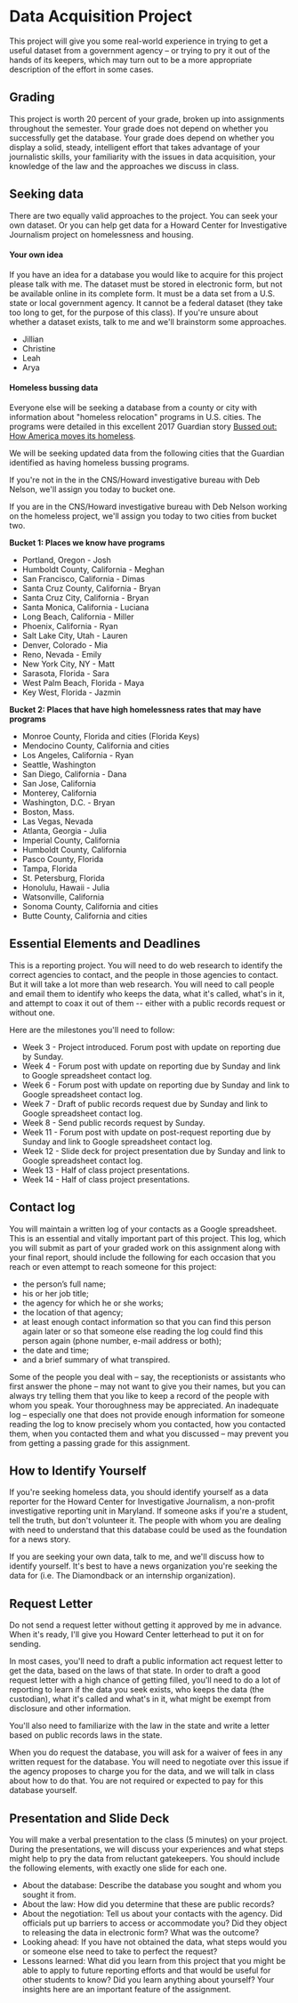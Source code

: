 # Data Acquisition Project

This project will give you some real-world experience in trying to get a useful dataset from a government agency – or trying to pry it out of the hands of its keepers, which may turn out to be a more appropriate description of the effort in some cases.   

## Grading

This project is worth 20 percent of your grade, broken up into assignments throughout the semester.  Your grade does not depend on whether you successfully get the database. Your grade does depend on whether you display a solid, steady, intelligent effort that takes advantage of your journalistic skills, your familiarity with the issues in data acquisition, your knowledge of the law and the approaches we discuss in class.

## Seeking data

There are two equally valid approaches to the project.  You can seek your own dataset.  Or you can help get data for a Howard Center for Investigative Journalism project on homelessness and housing.

#### Your own idea

If you have an idea for a database you would like to acquire for this project please talk with me. The dataset must be stored in electronic form, but not be available online in its complete form.  It must be a data set from a U.S. state or local government agency. It cannot be a federal dataset (they take too long to get, for the purpose of this class). If you're unsure about whether a dataset exists, talk to me and we'll brainstorm some approaches.

* Jillian
* Christine
* Leah
* Arya  

#### Homeless bussing data

Everyone else will be seeking a database from a county or city with information about "homeless relocation" programs in U.S. cities. The programs were detailed in this excellent 2017 Guardian story [Bussed out:
How America moves its homeless](https://www.theguardian.com/us-news/ng-interactive/2017/dec/20/bussed-out-america-moves-homeless-people-country-study).  

We will be seeking updated data from the following cities that the Guardian identified as having homeless bussing programs.

If you're not in the in the CNS/Howard investigative bureau with Deb Nelson, we'll assign you today to bucket one.

If you are in the CNS/Howard investigative bureau with Deb Nelson working on the homeless project, we'll assign you today to two cities from bucket two.

**Bucket 1: Places we know have programs**

* Portland, Oregon - Josh
* Humboldt County, California - Meghan
* San Francisco, California - Dimas
* Santa Cruz County, California - Bryan
* Santa Cruz City, California - Bryan
* Santa Monica, California - Luciana
* Long Beach, California - Miller
* Phoenix, California - Ryan
* Salt Lake City, Utah - Lauren
* Denver, Colorado - Mia
* Reno, Nevada - Emily
* New York City, NY - Matt
* Sarasota, Florida - Sara
* West Palm Beach, Florida - Maya
* Key West, Florida - Jazmin

**Bucket 2: Places that have high homelessness rates that may have programs**

* Monroe County, Florida and cities (Florida Keys)
* Mendocino County, California and cities
* Los Angeles, California - Ryan
* Seattle, Washington
* San Diego, California - Dana
* San Jose, California
* Monterey, California
* Washington, D.C. - Bryan
* Boston, Mass.
* Las Vegas, Nevada
* Atlanta, Georgia - Julia
* Imperial County, California
* Humboldt County, California
* Pasco County, Florida
* Tampa, Florida
* St. Petersburg, Florida
* Honolulu, Hawaii - Julia
* Watsonville, California
* Sonoma County, California and cities
* Butte County, California and cities

## Essential Elements and Deadlines

This is a reporting project. You will need to do web research to identify the correct agencies to contact, and the people in those agencies to contact.  But it will take a lot more than web research.  You will need to call people and email them to identify who keeps the data, what it's called, what's in it, and attempt to coax it out of them -- either with a public records request or without one.

Here are the milestones you'll need to follow:

* Week 3 - Project introduced.  Forum post with update on reporting due by Sunday.
* Week 4 - Forum post with update on reporting due by Sunday and link to Google spreadsheet contact log.
* Week 6 - Forum post with update on reporting due by Sunday and link to Google spreadsheet contact log.
* Week 7 - Draft of public records request due by Sunday and link to Google spreadsheet contact log.  
* Week 8 - Send public records request by Sunday.
* Week 11 - Forum post with update on post-request reporting due by Sunday and link to Google spreadsheet contact log.
* Week 12 - Slide deck for project presentation due by Sunday and link to Google spreadsheet contact log.
* Week 13 - Half of class project presentations.
* Week 14 - Half of class project presentations.

## Contact log

You will maintain a written log of your contacts as a Google spreadsheet.  This is an essential and vitally important part of this project. This log, which you will submit as part of your graded work on this assignment along with your final report, should include the following for each occasion that you reach or even attempt to reach someone for this project:  

* the person’s full name;
* his or her job title;
* the agency for which he or she works;
* the location of that agency;
* at least enough contact information so that you can find this person again later or so that someone else reading the log could find this person again (phone number, e-mail address or both);
* the date and time;
* and a brief summary of what transpired.  

Some of the people you deal with – say, the receptionists or assistants who first answer the phone – may not want to give you their names, but you can always try telling them that you like to keep a record of the people with whom you speak. Your thoroughness may be appreciated.  An inadequate log – especially one that does not provide enough information for someone reading the log to know precisely whom you contacted, how you contacted them, when you contacted them and what you discussed – may prevent you from getting a passing grade for this assignment.

## How to Identify Yourself

If you're seeking homeless data, you should identify yourself as a data reporter for the Howard Center for Investigative Journalism, a non-profit investigative reporting unit in Maryland.  If someone asks if you're a student, tell the truth, but don't volunteer it.  The people with whom you are dealing with need to understand that this database could be used as the foundation for a news story.

If you are seeking your own data, talk to me, and we'll discuss how to identify yourself.  It's best to have a news organization you're seeking the data for (i.e. The Diamondback or an internship organization).

## Request Letter

Do not send a request letter without getting it approved by me in advance.  When it's ready, I'll give you Howard Center letterhead to put it on for sending.

In most cases, you'll need to draft a public information act request letter to get the data, based on the laws of that state.  In order to draft a good request letter with a high chance of getting filled, you'll need to do a lot of reporting to learn if the data you seek exists, who keeps the data (the custodian), what it's called and what's in it, what might be exempt from disclosure and other information.  

You'll also need to familiarize with the law in the state and write a letter based on public records laws in the state.

When you do request the database, you will ask for a waiver of fees in any written request for the database. You will need to negotiate over this issue if the agency proposes to charge you for the data, and we will talk in class about how to do that. You are not required or expected to pay for this database yourself.

## Presentation and Slide Deck

You will make a verbal presentation to the class (5 minutes) on your project. During the presentations, we will discuss your experiences and what steps might help to pry the data from reluctant gatekeepers.  You should include the following elements, with exactly one slide for each one.

* About the database:  Describe the database you sought and whom you sought it from.
* About the law: How did you determine that these are public records?
* About the negotiation: Tell us about your contacts with the agency. Did officials put up barriers to access or accommodate you? Did they object to releasing the data in electronic form? What was the outcome?
* Looking ahead: If you have not obtained the data, what steps would you or someone else need to take to perfect the request?
* Lessons learned: What did you learn from this project that you might be able to apply to future reporting efforts and that would be useful for other students to know?  Did you learn anything about yourself? Your insights here are an important feature of the assignment.
